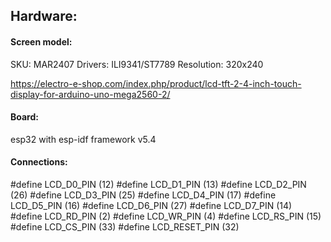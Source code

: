 ## Hardware:

#### Screen model:
SKU: MAR2407
Drivers: ILI9341/ST7789
Resolution: 320x240

https://electro-e-shop.com/index.php/product/lcd-tft-2-4-inch-touch-display-for-arduino-uno-mega2560-2/

#### Board:
esp32 with esp-idf framework v5.4

#### Connections:
#define LCD_D0_PIN	    (12)
#define LCD_D1_PIN	    (13)
#define LCD_D2_PIN	    (26)
#define LCD_D3_PIN	    (25)
#define LCD_D4_PIN	    (17)
#define LCD_D5_PIN	    (16)
#define LCD_D6_PIN	    (27)
#define LCD_D7_PIN	    (14)
#define LCD_RD_PIN	    (2)
#define LCD_WR_PIN    	(4)
#define LCD_RS_PIN	    (15)
#define LCD_CS_PIN	    (33)
#define LCD_RESET_PIN   (32)
